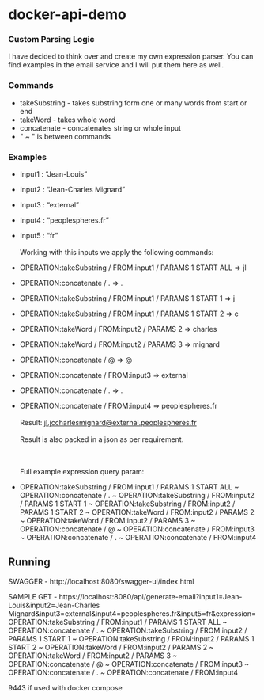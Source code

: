 # docker-api-demo

### Custom Parsing Logic

I have decided to think over and create my own expression parser.
You can find examples in the email service and I will put them here as well.

### Commands

- takeSubstring - takes substring form one or many words from start or end
- takeWord - takes whole word
- concatenate - concatenates string or whole input
- " ~ " is between commands

### Examples

- Input1 : “Jean-Louis”
- Input2 : “Jean-Charles Mignard”
- Input3 : “external”
- Input4 : “peoplespheres.fr”
- Input5 : “fr” 
   <br><br>
  Working with this inputs we apply the following commands:
- OPERATION:takeSubstring / FROM:input1 / PARAMS 1 START ALL => jl
- OPERATION:concatenate / . => .
- OPERATION:takeSubstring / FROM:input1 / PARAMS 1 START 1 => j
- OPERATION:takeSubstring / FROM:input1 / PARAMS 1 START 2 => c
- OPERATION:takeWord / FROM:input2 / PARAMS 2 => charles
- OPERATION:takeWord / FROM:input2 / PARAMS 3 => mignard
- OPERATION:concatenate / @ => @
- OPERATION:concatenate / FROM:input3 => external
- OPERATION:concatenate / . => .
- OPERATION:concatenate / FROM:input4 => peoplespheres.fr
  <br><br>
  Result: jl.jccharlesmignard@external.peoplespheres.fr
  <br><br>
  Result is also packed in a json as per requirement.

  <br><br>
  Full example expression query param: 
- OPERATION:takeSubstring / FROM:input1 / PARAMS 1 START ALL ~ OPERATION:concatenate / . ~ OPERATION:takeSubstring / FROM:input2 / PARAMS 1 START 1 ~ OPERATION:takeSubstring / FROM:input2 / PARAMS 1 START 2 ~ OPERATION:takeWord / FROM:input2 / PARAMS 2 ~ OPERATION:takeWord / FROM:input2 / PARAMS 3
  ~ OPERATION:concatenate / @ ~ OPERATION:concatenate / FROM:input3 ~ OPERATION:concatenate / . ~ OPERATION:concatenate / FROM:input4


## Running

SWAGGER - http://localhost:8080/swagger-ui/index.html

SAMPLE GET - https://localhost:8080/api/generate-email?input1=Jean-Louis&input2=Jean-Charles Mignard&input3=external&input4=peoplespheres.fr&input5=fr&expression=OPERATION:takeSubstring / FROM:input1 / PARAMS 1 START ALL ~ OPERATION:concatenate / . ~ OPERATION:takeSubstring / FROM:input2 / PARAMS 1 START 1 ~ OPERATION:takeSubstring / FROM:input2 / PARAMS 1 START 2 ~ OPERATION:takeWord / FROM:input2 / PARAMS 2 ~ OPERATION:takeWord / FROM:input2 / PARAMS 3
~ OPERATION:concatenate / @ ~ OPERATION:concatenate / FROM:input3 ~ OPERATION:concatenate / . ~ OPERATION:concatenate / FROM:input4

9443 if used with docker compose